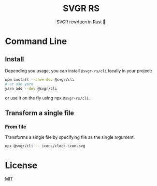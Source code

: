 <h1 align="center">SVGR RS</h1>

<p align="center">SVGR rewritten in Rust 🦀</p>

# Command Line

## Install

Depending you usage, you can install `@svgr-rs/cli` locally in your project:

```sh
npm install --save-dev @svgr/cli
# or use yarn
yarn add --dev @svgr/cli
```

or use it on the fly using npx `@svgr-rs/cli`.

## Transform a single file

### From file

Transforms a single file by specifying file as the single argument.

```sh
npx @svgr/cli -- icons/clock-icon.svg
```

# License

[MIT](./LICENSE)
